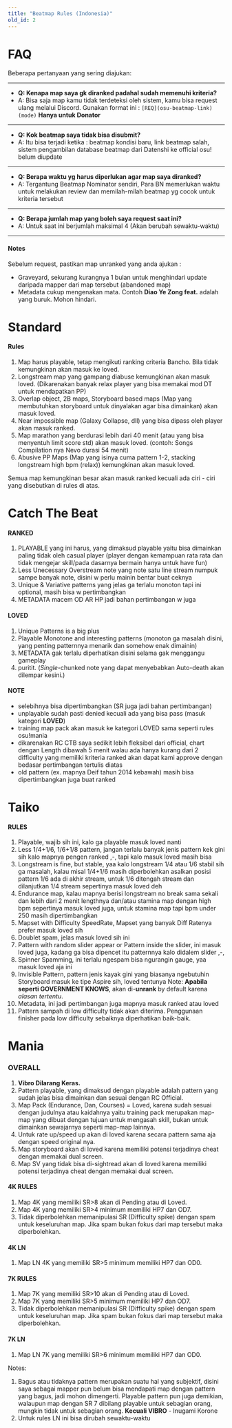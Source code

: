 ```yaml
---
title: "Beatmap Rules (Indonesia)"
old_id: 2
---
```

# FAQ
Beberapa pertanyaan yang sering diajukan:

-----------------------

- **Q: Kenapa map saya gk diranked padahal sudah memenuhi kriteria?**
- A: Bisa saja map kamu tidak terdeteksi oleh sistem, kamu bisa request ulang melalui Discord. Gunakan format ini : `[REQ](osu-beatmap-link)(mode)` **Hanya untuk Donator**

-----------------------

- **Q: Kok beatmap saya tidak bisa disubmit?**
- A: Itu bisa terjadi ketika : beatmap kondisi baru, link beatmap salah, sistem pengambilan database beatmap dari Datenshi ke official osu! belum diupdate

-----------------------

- **Q: Berapa waktu yg harus diperlukan agar map saya diranked?**
- A: Tergantung Beatmap Nominator sendiri, Para BN memerlukan waktu untuk melakukan review dan memilah-milah beatmap yg cocok untuk kriteria tersebut

-----------------------

- **Q: Berapa jumlah map yang boleh saya request saat ini?**
- A: Untuk saat ini berjumlah maksimal 4 (Akan berubah sewaktu-waktu)

-----------------------


#### Notes
Sebelum request, pastikan map unranked yang anda ajukan :

- Graveyard, sekurang kurangnya 1 bulan untuk menghindari update daripada mapper dari map tersebut (abandoned map)
- Metadata cukup mengenakan mata. Contoh **Diao Ye Zong feat.** adalah yang buruk. Mohon hindari.

<h1><i class="comment icon"></i> Standard</h1>

#### Rules

1. Map harus playable, tetap mengikuti ranking criteria Bancho. Bila tidak kemungkinan akan masuk ke loved.
2. Longstream map yang gampang diabuse kemungkinan akan masuk loved. (Dikarenakan banyak relax player yang bisa memakai mod DT untuk mendapatkan PP)
3. Overlap object, 2B maps, Storyboard based maps (Map yang membutuhkan storyboard untuk dinyalakan agar bisa dimainkan) akan masuk loved.
4. Near impossible map (Galaxy Collapse, dll) yang bisa dipass oleh player akan masuk ranked.
5. Map marathon yang berdurasi lebih dari 40 menit (atau yang bisa menyentuh limit score std) akan masuk loved.  (contoh: Songs Compilation nya Nevo durasi 54 menit)
6. Abusive PP Maps (Map yang isinya cuma pattern 1-2, stacking longstream high bpm (relax)) kemungkinan akan masuk loved.

Semua map kemungkinan besar akan masuk ranked kecuali ada ciri - ciri yang disebutkan di rules di atas.

<h1><i class="comment icon"></i> Catch The Beat</h1>

#### RANKED

1. PLAYABLE yang ini harus, yang dimaksud playable yaitu bisa dimainkan paling tidak oleh casual player (player dengan kemampuan rata rata dan tidak mengejar skill/pada dasarnya bermain hanya untuk have fun)
2. Less Unecessary Overstream note yang note satu line stream numpuk sampe banyak note, disini w perlu mainin bentar buat ceknya
3. Unique & Variative patterns yang jelas ga terlalu monoton tapi ini optional, masih bisa w pertimbangkan
4. METADATA macem OD AR HP jadi bahan pertimbangan w juga

#### LOVED

1. Unique Patterns is a big plus
2. Playable Monotone and interesting patterns (monoton ga masalah disini, yang penting patternnya menarik dan somehow enak dimainin)
3. METADATA gak terlalu diperhatikan disini selama gak menggangu gameplay
4. puritit. (*Single*-chunked note yang dapat menyebabkan Auto-death akan dilempar kesini.)

#### NOTE

- selebihnya bisa dipertimbangkan (SR juga jadi bahan pertimbangan)
- unplayable sudah pasti denied kecuali ada yang bisa pass (masuk kategori **LOVED**)
- training map pack akan masuk ke kategori LOVED sama seperti rules osu!mania
- dikarenakan RC CTB saya sedikit lebih fleksibel dari official, chart dengan Length dibawah 5 menit walau ada hanya kurang dari 2 difficulty yang memiliki kriteria ranked akan dapat kami approve dengan bedasar pertimbangan tertulis diatas
- old pattern (ex. mapnya Deif tahun 2014 kebawah) masih bisa dipertimbangkan juga buat ranked

<h1><i class="comment icon"></i> Taiko</h1>

#### RULES

1. Playable, wajib sih ini, kalo ga playable masuk loved nanti
2. Less 1/4+1/6, 1/6+1/8 pattern, jangan terlalu banyak jenis pattern kek gini sih kalo mapnya pengen ranked ,-, tapi kalo masuk loved masih bisa
3. Longstream is fine, but stable, yaa kalo longstream 1/4 atau 1/6 stabil sih ga masalah, kalau misal 1/4+1/6 masih diperbolehkan asalkan posisi pattern 1/6 ada di akhir stream, untuk 1/6 ditengah stream dan dilanjutkan 1/4 stream sepertinya masuk loved deh
4. Endurance map, kalau mapnya berisi longstream no break sama sekali dan lebih dari 2 menit lengthnya dan/atau stamina map dengan high bpm sepertinya masuk loved juga, untuk stamina map tapi bpm under 250 masih dipertimbangkan
5. Mapset with Difficulty SpeedRate, Mapset yang banyak Diff Ratenya prefer masuk loved sih
6. Doublet spam, jelas masuk loved sih ini
7. Pattern with random slider appear or Pattern inside the slider, ini masuk loved juga, kadang ga bisa dipencet itu patternnya kalo didalem slider ,-,
8. Spinner Spamming, ini terlalu ngespam bisa ngurangin gauge, yaa masuk loved aja ini
9. Invisible Pattern, pattern jenis kayak gini yang biasanya ngebutuhin Storyboard masuk ke tipe Aspire sih, loved tentunya
    Note: **Apabila seperti GOVERNMENT KNOWS**, akan di-**unrank** by default karena *alasan tertentu*.
10. Metadata, ini jadi pertimbangan juga mapnya masuk ranked atau loved
11. Pattern sampah di low difficulty tidak akan diterima. Penggunaan finisher pada low difficulty sebaiknya diperhatikan baik-baik.

<h1><i class="comment icon"></i> Mania</h1>

### OVERALL
1. **Vibro Dilarang Keras.**
2. Pattern playable, yang dimaksud dengan playable adalah pattern yang sudah jelas bisa dimainkan dan sesuai dengan RC Official. 
3. Map Pack (Endurance, Dan, Courses) = Loved, karena sudah sesuai dengan judulnya atau kaidahnya yaitu training pack merupakan map-map yang dibuat dengan tujuan untuk mengasah skill, bukan untuk dimainkan sewajarnya seperti map-map lainnya.
4. Untuk rate up/speed up akan di loved karena secara pattern sama aja dengan speed original nya.
5. Map storyboard akan di loved karena memiliki potensi terjadinya cheat dengan memakai dual screen.
6. Map SV yang tidak bisa di-sightread akan di loved karena memiliki potensi terjadinya cheat dengan memakai dual screen.

#### 4K RULES
1. Map 4K yang memiliki SR>8 akan di Pending atau di Loved. 
2. Map 4K yang memiliki SR>4 minimum memiliki HP7 dan OD7.
3. Tidak diperbolehkan memanipulasi SR (Difficulty spike) dengan spam untuk keseluruhan map. Jika spam bukan fokus dari map tersebut maka diperbolehkan.

#### 4K LN 
1. Map LN 4K yang memiliki SR>5 minimum memiliki HP7 dan OD0.

#### 7K RULES
1. Map 7K yang memiliki SR>10 akan di Pending atau di Loved.
2. Map 7K yang memiliki SR>5 minimum memiliki HP7 dan OD7.
3. Tidak diperbolehkan memanipulasi SR (Difficulty spike) dengan spam untuk keseluruhan map. Jika spam bukan fokus dari map tersebut maka diperbolehkan.

#### 7K LN 
1. Map LN 7K yang memiliki SR>6 minimum memiliki HP7 dan OD0.

Notes:

1. Bagus atau tidaknya pattern merupakan suatu hal yang subjektif, disini saya sebagai mapper pun belum bisa mendapati map dengan pattern yang bagus, jadi mohon dimengerti. Playable pattern pun juga demikian, walaupun map dengan SR 7 dibilang playable untuk sebagian orang, mungkin tidak untuk sebagian orang. **Kecuali VIBRO** - Inugami Korone
2. Untuk rules LN ini bisa dirubah sewaktu-waktu
